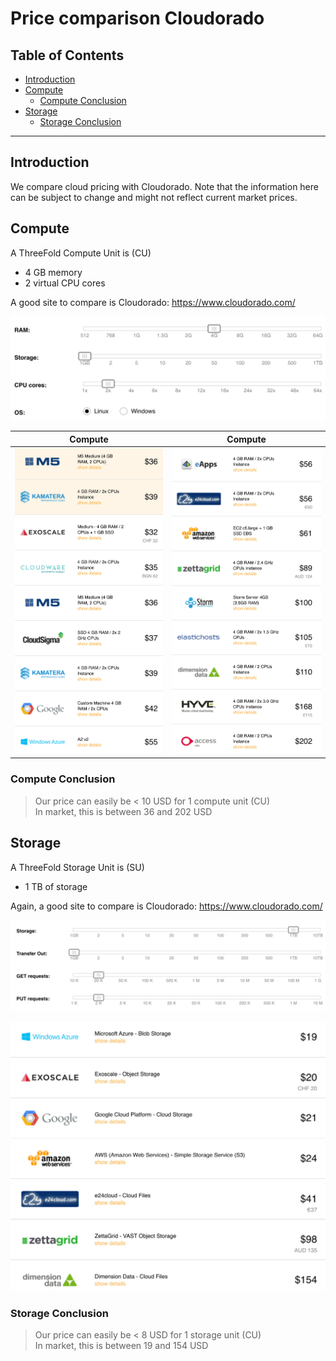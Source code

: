<h1>Price comparison Cloudorado</h1>

<h2> Table of Contents </h2>

- [Introduction](#introduction)
- [Compute](#compute)
  - [Compute Conclusion](#compute-conclusion)
- [Storage](#storage)
  - [Storage Conclusion](#storage-conclusion)

***

## Introduction

We compare cloud pricing with Cloudorado. Note that the information here can be subject to change and might not reflect current market prices.

## Compute

A ThreeFold Compute Unit is (CU)

- 4 GB memory
- 2 virtual CPU cores

A good site to compare is Cloudorado: https://www.cloudorado.com/

![](img/cloudorado_compute_choices.jpg ':size=600x240')

| Compute                           | Compute                           |
| --------------------------------- | --------------------------------- |
| ![](img/cloudorado_compute_1.jpg) | ![](img/cloudorado_compute_2.jpg) |


### Compute Conclusion

> Our price can easily be < 10 USD for 1 compute unit (CU) <BR>
> In market, this is between 36 and 202 USD

## Storage

A ThreeFold Storage Unit is (SU)

- 1 TB of storage

Again, a good site to compare is Cloudorado: https://www.cloudorado.com/

![](img/cloudorado_storage_choices.jpg ':size=600x270')

![](img/cloudorado_storage_1.jpg ':size=500x610')

### Storage Conclusion

> Our price can easily be < 8 USD for 1 storage unit (CU) <BR>
> In market, this is between 19 and 154 USD

<!-- TODO: Update with current market and add generated_on -->